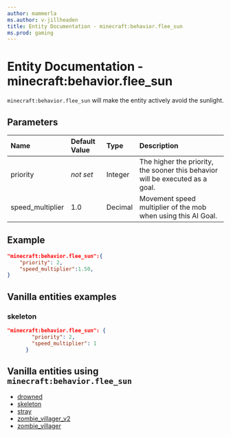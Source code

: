 ```yaml
---
author: mammerla
ms.author: v-jillheaden
title: Entity Documentation - minecraft:behavior.flee_sun
ms.prod: gaming
---
```


# Entity Documentation - minecraft:behavior.flee_sun

`minecraft:behavior.flee_sun` will make the entity actively avoid the sunlight.

## Parameters

|Name |Default Value  |Type  |Description  |
|:----------|:----------|:----------|:----------|
|priority|*not set*|Integer|The higher the priority, the sooner this behavior will be executed as a goal.|
|speed_multiplier| 1.0| Decimal| Movement speed multiplier of the mob when using this AI Goal. |

## Example

```json
"minecraft:behavior.flee_sun":{
    "priority": 2,
    "speed_multiplier":1.50,
}
```

## Vanilla entities examples

### skeleton

```json
"minecraft:behavior.flee_sun": {
        "priority": 2,
        "speed_multiplier": 1
      }
```

## Vanilla entities using `minecraft:behavior.flee_sun`

- [drowned](../../../../Source/VanillaBehaviorPack_Snippets/entities/drowned.md)
- [skeleton](../../../../Source/VanillaBehaviorPack_Snippets/entities/skeleton.md)
- [stray](../../../../Source/VanillaBehaviorPack_Snippets/entities/stray.md)
- [zombie_villager_v2](../../../../Source/VanillaBehaviorPack_Snippets/entities/zombie_villager_v2.md)
- [zombie_villager](../../../../Source/VanillaBehaviorPack_Snippets/entities/zombie_villager.md)
